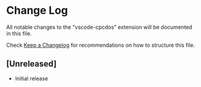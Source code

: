 # Change Log

All notable changes to the "vscode-cpcdos" extension will be documented in this file.

Check [Keep a Changelog](http://keepachangelog.com/) for recommendations on how to structure this file.

## [Unreleased]

- Initial release